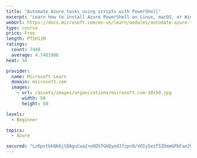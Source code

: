 ```yaml
---
title: "Automate Azure tasks using scripts with PowerShell"
excerpt: "Learn how to install Azure PowerShell on Linux, macOS, or Windows and then connect to Azure and manage your resources."
webUrl: https://docs.microsoft.com/en-us/learn/modules/automate-azure-tasks-with-powershell/
type: course
price: Free
length: PT1H11M
ratings:
  count: 7448
  average: 4.7401986
heat: 58

provider:
  name: Microsoft Learn
  domain: microsoft.com
  images:
    - url: /assets/images/organizations/microsoft.com-50x50.jpg
      width: 50
      height: 50

levels:
  - Beginner

topics:
  - Azure

secured: "LzKpxtbbQK6jtDAguCwa2+oOD5TGUQyedJfzpnO/VOIy5ezTSZOmmGPbFae296JRfDe8GUMkm0T5naERIM1p21R4HfcRs0sRqiYLUa9S5c4rs+8sRcy/SVYxy+YjVc8L93JPFt7LzcQskYzrcnv8SLFVjkdF+46b632WmYa5iKdfVKQECh9czOcrt5WhpdoENmSEEDQ5+Lrx/G97V3t9ds9QDiQYBkd/RbEnW4+AwEJITGP9/FjRtkgAxB+xjRkn3Wg0F5dw8avTQL09UOleSLVNYyzmgMDO+8MJJ9LfkpSdqLUGJogrM0U09poo/sGMo5K7oonhAObS5LBPwGoKE1YgUXLEruYp6dHzgT7BtDg+qXA9rKtSsSz0XWITw6WyEIv9yEXD5qlXd0jEkvV8pLVwzBYkCJLpjPVfdm2LEmw=;WujE2Mc//Wu6FKMs0GJrbw=="
---
```


